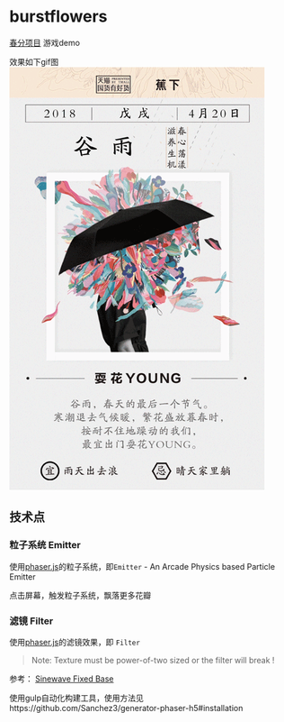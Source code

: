 # burstflowers

[春分项目](https://github.com/Sanchez3/MyProject/tree/master/Tm24)  游戏demo

效果如下gif图
![burstflowers](https://github.com/Sanchez3/burstflowers/blob/master/burstflowers.gif)

## 技术点

### 粒子系统 Emitter 

使用[phaser.js](http://phaser.io/)的粒子系统，即`Emitter` - An Arcade Physics based Particle Emitter

点击屏幕，触发粒子系统，飘落更多花瓣

###  滤镜 Filter

使用[phaser.js](http://phaser.io/)的滤镜效果，即 `Filter`

> Note: Texture must be power-of-two sized or the filter will break !

参考： [Sinewave Fixed Base](http://phaser.io/examples/v2/filters/sinewave-fixed-base)



使用gulp自动化构建工具，使用方法见https://github.com/Sanchez3/generator-phaser-h5#installation